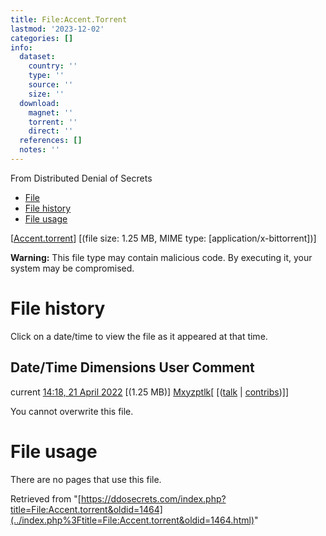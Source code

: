 ```yaml
---
title: File:Accent.Torrent
lastmod: '2023-12-02'
categories: []
info:
  dataset:
    country: ''
    type: ''
    source: ''
    size: ''
  download:
    magnet: ''
    torrent: ''
    direct: ''
  references: []
  notes: ''
---
```




From Distributed Denial of Secrets

- [File](./File:Accent.torrent.html#file)
- [File history](./File:Accent.torrent.html#filehistory)
- [File usage](./File:Accent.torrent.html#filelinks)

[[Accent.torrent](../images/5/57/Accent.torrent "Accent.torrent")]
‎[(file size: 1.25 MB, MIME type:
[application/x-bittorrent])]

**Warning:** This file type may contain malicious code. By executing it,
your system may be compromised.

# File history

Click on a date/time to view the file as it appeared at that time.

Date/Time Dimensions User Comment
---
current [14:18, 21 April 2022](../images/5/57/Accent.torrent) [(1.25 MB)] [Mxyzptlk](../index.php%3Ftitle=User:Mxyzptlk&action=edit&redlink=1.html "User:Mxyzptlk (page does not exist)")[ [([talk](../index.php%3Ftitle=User_talk:Mxyzptlk&action=edit&redlink=1.html "User talk:Mxyzptlk (page does not exist)") | [contribs](./Special:Contributions/Mxyzptlk.html "Special:Contributions/Mxyzptlk"))]]

You cannot overwrite this file.

# File usage

There are no pages that use this file.

Retrieved from
"[https://ddosecrets.com/index.php?title=File:Accent.torrent&oldid=1464](../index.php%3Ftitle=File:Accent.torrent&oldid=1464.html)"

